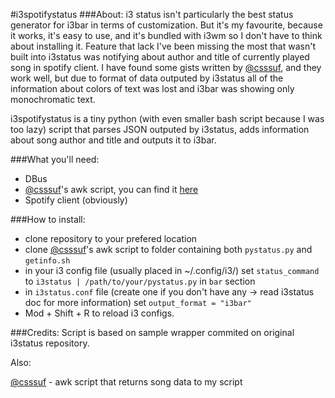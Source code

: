 #i3spotifystatus
###About:
i3 status isn't particularly the best status generator for i3bar in terms of customization. But it's my favourite, because it works, it's easy to use, and it's bundled with i3wm so I don't have to think about installing it. Feature that lack I've been missing the most that wasn't built into i3status was notifying about author and title of currently played song in spotify client. I have found some gists written by [@csssuf](https://github.com/csssuf), and they work well, but due to format of data outputed by i3status all of the information about colors of text was lost and i3bar was showing only monochromatic text.

i3spotifystatus is a tiny python (with even smaller bash script because I was too lazy) script that parses JSON outputed by i3status, adds information about song author and title and outputs it to i3bar.

###What you'll need:
* DBus
* [@csssuf](https://github.com/csssuf)'s awk script, you can find it [here](https://gist.github.com/csssuf/13213f23191b92a7ce77#file-spotify_song-awk)
* Spotify client (obviously)

###How to install:

* clone repository to your prefered location
* clone [@csssuf](https://github.com/csssuf)'s awk script to folder containing both `pystatus.py` and `getinfo.sh`
* in your i3 config file (usually placed in ~/.config/i3/) set `status_command` to `i3status | /path/to/your/pystatus.py` in `bar` section
* in `i3status.conf` file (create one if you don't have any -> read i3status doc for more information) set `output_format = "i3bar"`
* Mod + Shift + R to reload i3 configs.

###Credits:
Script is based on sample wrapper commited on original i3status repository.

Also:

[@csssuf](https://github.com/csssuf) - awk script that returns song data to my script
